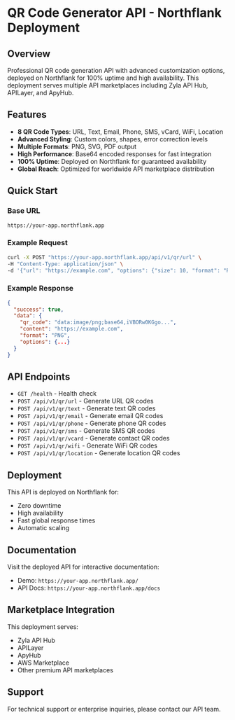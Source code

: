 # QR Code Generator API - Northflank Deployment

## Overview

Professional QR code generation API with advanced customization options, deployed on Northflank for 100% uptime and high availability. This deployment serves multiple API marketplaces including Zyla API Hub, APILayer, and ApyHub.

## Features

- **8 QR Code Types**: URL, Text, Email, Phone, SMS, vCard, WiFi, Location
- **Advanced Styling**: Custom colors, shapes, error correction levels
- **Multiple Formats**: PNG, SVG, PDF output
- **High Performance**: Base64 encoded responses for fast integration
- **100% Uptime**: Deployed on Northflank for guaranteed availability
- **Global Reach**: Optimized for worldwide API marketplace distribution

## Quick Start

### Base URL
```
https://your-app.northflank.app
```

### Example Request
```bash
curl -X POST "https://your-app.northflank.app/api/v1/qr/url" \
-H "Content-Type: application/json" \
-d '{"url": "https://example.com", "options": {"size": 10, "format": "PNG"}}'
```

### Example Response
```json
{
  "success": true,
  "data": {
    "qr_code": "data:image/png;base64,iVBORw0KGgo...",
    "content": "https://example.com",
    "format": "PNG",
    "options": {...}
  }
}
```

## API Endpoints

- `GET /health` - Health check
- `POST /api/v1/qr/url` - Generate URL QR codes
- `POST /api/v1/qr/text` - Generate text QR codes
- `POST /api/v1/qr/email` - Generate email QR codes
- `POST /api/v1/qr/phone` - Generate phone QR codes
- `POST /api/v1/qr/sms` - Generate SMS QR codes
- `POST /api/v1/qr/vcard` - Generate contact QR codes
- `POST /api/v1/qr/wifi` - Generate WiFi QR codes
- `POST /api/v1/qr/location` - Generate location QR codes

## Deployment

This API is deployed on Northflank for:
- Zero downtime
- High availability
- Fast global response times
- Automatic scaling

## Documentation

Visit the deployed API for interactive documentation:
- Demo: `https://your-app.northflank.app/`
- API Docs: `https://your-app.northflank.app/docs`

## Marketplace Integration

This deployment serves:
- Zyla API Hub
- APILayer  
- ApyHub
- AWS Marketplace
- Other premium API marketplaces

## Support

For technical support or enterprise inquiries, please contact our API team.
